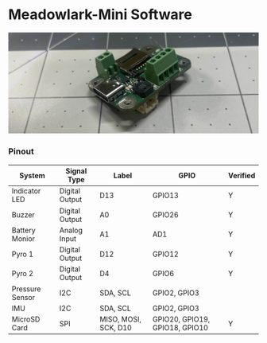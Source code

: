# Meadowlark-Mini Software

![Banner showing PCB](https://github.com/colinhalebrown/Meadowlark-Mini/blob/main/Documentation/images/banner.jpg)

### Pinout
|System         |Signal Type   |Label| GPIO |Verified|
|---------------|--------------|-----|------|--------|
|Indicator LED  |Digital Output|D13  |GPIO13|Y       |
|Buzzer         |Digital Output|A0   |GPIO26|Y       |
|Battery Monior |Analog Input  |A1   |AD1   |Y       |
|Pyro 1         |Digital Output|D12  |GPIO12|Y       |
|Pyro 2         |Digital Output|D4   |GPIO6 |Y       |
|Pressure Sensor|I2C           |SDA, SCL|GPIO2, GPIO3|   |
|IMU            |I2C           |SDA, SCL  |GPIO2, GPIO3| |
|MicroSD Card   |SPI           |MISO, MOSI, SCK, D10|GPIO20, GPIO19, GPIO18, GPIO10|Y|
